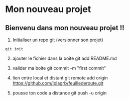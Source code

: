 # Mon nouveau projet
## Bienvenu dans mon nouveau projet !!

1. Initialiser un repo git (versionner son projet)
```
git init
```

2. ajouter le fichier dans la boite
git add README.md

3. valider ma boite
git commit -m "first commit"

4. lien entre local et distant 
git remote add origin https://github.com/lolagrb/feuillederoute.git

5. pousse ton code a distance
git push -u origin